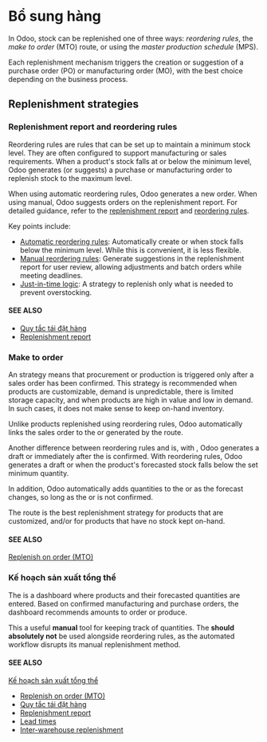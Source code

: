 # Bổ sung hàng

In Odoo, stock can be replenished one of three ways: *reordering rules*, the *make to order* (MTO)
route, or using the *master production schedule* (MPS).

Each replenishment mechanism triggers the creation or suggestion of a purchase order (PO) or
manufacturing order (MO), with the best choice depending on the business process.

## Replenishment strategies

### Replenishment report and reordering rules

Reordering rules are rules that can be set up to maintain a minimum stock level. They are often
configured to support manufacturing or sales requirements. When a product's stock falls at or below
the minimum level, Odoo generates (or suggests) a purchase or manufacturing order to replenish stock
to the maximum level.

When using automatic reordering rules, Odoo generates a new order. When using manual, Odoo suggests
orders on the replenishment report. For detailed guidance, refer to the [replenishment report](report.md) and [reordering rules](reordering_rules.md).

Key points include:

- [Automatic reordering rules](reordering_rules.md#inventory-warehouses-storage-auto-rr): Automatically create
   or  when stock falls below the minimum level. While this is convenient, it is less
  flexible.
- [Manual reordering rules](reordering_rules.md#inventory-warehouses-storage-manual-rr): Generate suggestions in
  the replenishment report for user review, allowing adjustments and batch orders while meeting
  deadlines.
- [Just-in-time logic](reordering_rules.md#inventory-warehouses-storage-just-in-time): A strategy to replenish
  only what is needed to prevent overstocking.

#### SEE ALSO
- [Quy tắc tái đặt hàng](reordering_rules.md)
- [Replenishment report](report.md)

<a id="inventory-management-products-strategies"></a>

### Make to order

An  strategy means that procurement or production is triggered only after a sales order has
been confirmed. This strategy is recommended when products are customizable, demand is
unpredictable, there is limited storage capacity, and when products are high in value and low in
demand. In such cases, it does not make sense to keep on-hand inventory.

Unlike products replenished using reordering rules, Odoo automatically links the sales order to the
 or  generated by the  route.

Another difference between reordering rules and  is, with , Odoo generates a draft  or
 immediately after the  is confirmed. With reordering rules, Odoo generates a draft  or
 when the product's forecasted stock falls below the set minimum quantity.

In addition, Odoo automatically adds quantities to the  or  as the forecast changes, so long
as the  or  is not confirmed.

The  route is the best replenishment strategy for products that are customized, and/or for
products that have no stock kept on-hand.

#### SEE ALSO
[Replenish on order (MTO)](mto.md)

### Kế hoạch sản xuất tổng thể

The  is a dashboard where products and their forecasted
quantities are entered. Based on confirmed manufacturing and purchase orders, the dashboard
recommends amounts to order or produce.

This a useful **manual** tool for keeping track of quantities. The  **should absolutely not** be used alongside reordering rules, as the automated workflow
disrupts its manual replenishment method.

#### SEE ALSO
[Kế hoạch sản xuất tổng thể](../../../manufacturing/workflows/use_mps.md)

* [Replenish on order (MTO)](mto.md)
* [Quy tắc tái đặt hàng](reordering_rules.md)
* [Replenishment report](report.md)
* [Lead times](lead_times.md)
* [Inter-warehouse replenishment](resupply_warehouses.md)
